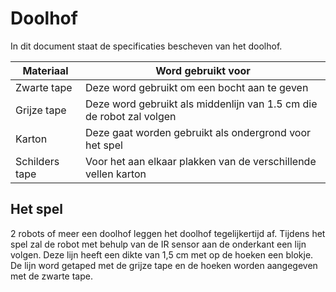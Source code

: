 # Doolhof

In dit document staat de specificaties bescheven van het doolhof.

|  Materiaal  | Word gebruikt voor |
|-------------|----------------------------------------------|
| Zwarte tape | Deze word gebruikt om een bocht aan te geven |
| Grijze tape | Deze word gebruikt als middenlijn van 1.5 cm die de robot zal volgen |
| Karton | Deze gaat worden gebruikt als ondergrond voor het spel |
| Schilders tape | Voor het aan elkaar plakken van de verschillende vellen karton |

## Het spel

2 robots of meer een doolhof leggen het doolhof tegelijkertijd af. Tijdens het spel zal de robot met behulp van de IR sensor aan de onderkant een lijn volgen. Deze lijn heeft een dikte van 1,5 cm met op de hoeken een blokje. De lijn word getaped met de grijze tape en de hoeken worden aangegeven met de zwarte tape.